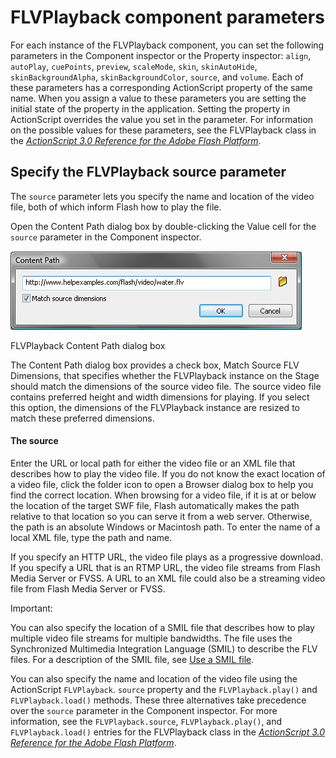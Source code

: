 # FLVPlayback component parameters

For each instance of the FLVPlayback component, you can set the following
parameters in the Component inspector or the Property inspector: `align`,
`autoPlay`, `cuePoints`, `preview`, `scaleMode`, `skin`, `skinAutoHide`,
`skinBackgroundAlpha`, `skinBackgroundColor`, `source`, and `volume`. Each of
these parameters has a corresponding ActionScript property of the same name.
When you assign a value to these parameters you are setting the initial state of
the property in the application. Setting the property in ActionScript overrides
the value you set in the parameter. For information on the possible values for
these parameters, see the FLVPlayback class in the
_[ActionScript 3.0 Reference for the Adobe Flash Platform](https://help.adobe.com/en_US/FlashPlatform/reference/actionscript/3/index.html)_.

## Specify the FLVPlayback source parameter

The `source` parameter lets you specify the name and location of the video file,
both of which inform Flash how to play the file.

Open the Content Path dialog box by double-clicking the Value cell for the
`source` parameter in the Component inspector.

![FLVPlayback Content Path dialog box](../../img/uv_contentpath.png)

<caption>FLVPlayback Content Path dialog box</caption>

The Content Path dialog box provides a check box, Match Source FLV Dimensions,
that specifies whether the FLVPlayback instance on the Stage should match the
dimensions of the source video file. The source video file contains preferred
height and width dimensions for playing. If you select this option, the
dimensions of the FLVPlayback instance are resized to match these preferred
dimensions.

#### The source

Enter the URL or local path for either the video file or an XML file that
describes how to play the video file. If you do not know the exact location of a
video file, click the folder icon to open a Browser dialog box to help you find
the correct location. When browsing for a video file, if it is at or below the
location of the target SWF file, Flash automatically makes the path relative to
that location so you can serve it from a web server. Otherwise, the path is an
absolute Windows or Macintosh path. To enter the name of a local XML file, type
the path and name.

If you specify an HTTP URL, the video file plays as a progressive download. If
you specify a URL that is an RTMP URL, the video file streams from Flash Media
Server or FVSS. A URL to an XML file could also be a streaming video file from
Flash Media Server or FVSS.

Important:

You can also specify the location of a SMIL file that describes how to play
multiple video file streams for multiple bandwidths. The file uses the
Synchronized Multimedia Integration Language (SMIL) to describe the FLV files.
For a description of the SMIL file, see
[Use a SMIL file](../use-a-smil-file.md).

You can also specify the name and location of the video file using the
ActionScript `FLVPlayback`. `source` property and the `FLVPlayback.play()` and
`FLVPlayback.load()` methods. These three alternatives take precedence over the
`source` parameter in the Component inspector. For more information, see the
`FLVPlayback.source`, `FLVPlayback.play()`, and `FLVPlayback.load()` entries for
the FLVPlayback class in the
_[ActionScript 3.0 Reference for the Adobe Flash Platform](https://help.adobe.com/en_US/FlashPlatform/reference/actionscript/3/index.html)_.
